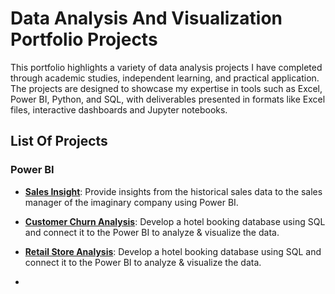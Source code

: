 # Data Analysis And Visualization Portfolio Projects

This portfolio highlights a variety of data analysis projects I have completed through academic studies, independent learning, and practical application.
The projects are designed to showcase my expertise in tools such as Excel, Power BI, Python, and SQL, with deliverables presented in formats like Excel files, interactive dashboards and Jupyter notebooks.

## List Of Projects

### Power BI
- **[Sales Insight](#)**: Provide insights from the historical sales data to the sales manager of the imaginary company using Power BI.
- **[Customer Churn Analysis](#)**: Develop a hotel booking database using SQL and connect it to the Power BI to analyze & visualize the data.
- **[Retail Store Analysis](#)**: Develop a hotel booking database using SQL and connect it to the Power BI to analyze & visualize the data.

- 


